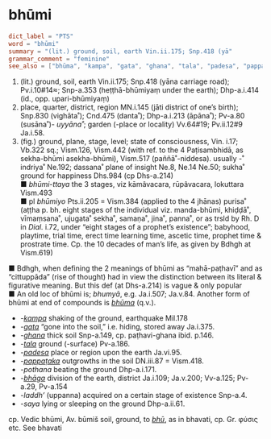 # bhūmi

``` toml
dict_label = "PTS"
word = "bhūmi"
summary = "(lit.) ground, soil, earth Vin.ii.175; Snp.418 (yā"
grammar_comment = "feminine"
see_also = ["bhūma", "kampa", "gata", "ghana", "tala", "padesa", "pappaṭaka", "bhāga", "bhū"]
```

1. (lit.) ground, soil, earth Vin.ii.175; Snp.418 (yāna carriage road); Pv.i.10#14≈; Snp\-a.353 (heṭṭhā\-bhūmiyaṃ under the earth); Dhp\-a.i.414 (id., opp. upari\-bhūmiyaṃ)
2. place, quarter, district, region MN.i.145 (jāti district of one’s birth); Snp.830 (vighāta˚); Cnd.475 (danta˚); Dhp\-a.i.213 (āpāna˚); Pv\-a.80 (susāna˚)\- *uyyāna˚*; garden (\-place or locality) Vv.64#19; Pv.ii.12#9 Ja.i.58.
3. (fig.) ground, plane, stage, level; state of consciousness, Vin. i.17; Vb.322 sq.; Vism.126, Vism.442 (with ref. to the 4 Paṭisambhidā, as sekha\-bhūmi asekha\-bhūmi), Vism.517 (paññā˚\-niddesa). usually \-˚ indriya˚ Ne.192; dassana˚ plane of insight Ne.8, Ne.14 Ne.50; sukha˚ ground for happiness Dhs.984 (cp Dhs\-a.214)  
   ■ *bhūmi\-ttaya* the 3 stages, viz kāmâvacara, rūpâvacara, lokuttara Vism.493  
   ■ pl *bhūmiyo* Pts.ii.205 = Vism.384 (applied to the 4 jhānas) purisa˚ (aṭṭha p. bh. eight stages of the individual viz. manda\-bhūmi, khiḍḍā˚, vīmaṃsana˚, ujugata˚ sekha˚, samaṇa˚, jina˚, panna˚, or as trsld by Rh. D in *Dial.* i.72, under “eight stages of a prophet’s existence”; babyhood, playtime, trial time, erect time learning time, ascetic time, prophet time & prostrate time. Cp. the 10 decades of man’s life, as given by Bdhgh at Vism.619)

■ Bdhgh, when defining the 2 meanings of bhūmi as “mahā\-paṭhavī” and as “cittuppāda” (rise of thought) had in view the distinction between its literal & figurative meaning. But this def (at Dhs\-a.214) is vague & only popular  
■ An old loc of bhūmi is; *bhumyā*, e.g. Ja.i.507; Ja.v.84. Another form of bhūmi at end of compounds is *[bhūma](bhūma.md)* (q.v.).

* *\-[kampa](kampa.md)* shaking of the ground, earthquake Mil.178
* *\-[gata](gata.md)* “gone into the soil,” i.e. hiding, stored away Ja.i.375.
* *\-[ghana](ghana.md)* thick soil Snp\-a.149, cp. paṭhavi\-ghana ibid. p.146.
* *\-[tala](tala.md)* ground (\-surface) Pv\-a.186.
* *\-[padesa](padesa.md)* place or region upon the earth Ja.vi.95.
* *\-[pappaṭaka](pappaṭaka.md)* outgrowths in the soil DN.iii.87 = Vism.418.
* *\-pothana* beating the ground Dhp\-a.i.171.
* *\-[bhāga](bhāga.md)* division of the earth, district Ja.i.109; Ja.v.200; Vv\-a.125; Pv\-a.29, Pv\-a.154
* *\-laddh’* (uppanna) acquired on a certain stage of existence Snp\-a.4.
* *\-saya* lying or sleeping on the ground Dhp\-a.ii.61.

cp. Vedic bhūmi, Av. būmiš soil, ground, to *[bhū](bhū.md)*, as in bhavati, cp. Gr. φύσις etc. See bhavati

